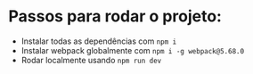 # Passos para rodar o projeto:

- Instalar todas as dependências com `npm i`
- Instalar webpack globalmente com `npm i -g webpack@5.68.0`
- Rodar localmente usando `npm run dev`